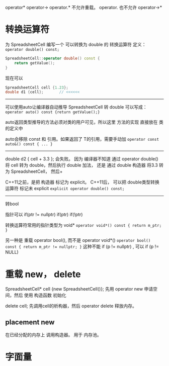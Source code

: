 

operator*
operator->
operator.*     不允许重载。 operator. 也不允许
operator->*


# 转换运算符
为 SpreadsheetCell 编写一个 可以转换为 double 的 转换运算符
定义： `operator double() const;`
```C++
SpreadsheetCell::operator double() const {
    return getValue();
}
```
现在可以
```C++
SpreadsheetCell cell {1.23};
double d1 {cell};       // <<<<<<
```

---

可以使用auto让编译器自动推导
SpreadsheetCell 转 double 可以写成：
`operator auto() const {return getValue();}`

auto返回类型推导的方法必须对类的用户可见，所以这里 方法的实现 直接放在 类的定义中

auto会移除 const 和 引用。如果返回了 T的引用，需要手动加
`operator const auto&() const { ... }`


---

double d2 { cell + 3.3 };   会失败。
因为 编译器不知道
通过 operator double() 将 cell 转为 double，然后执行 double 加法，
还是 通过 double 构造器 将3.3 转为 SpreadsheetCell， 然后+

C++11之前，是把 构造器 标记为 explicit。
C++11后， 可以把 double类型转换运算符 标记未 explicit
`explicit operator double() const;`

---
转bool

指针可以 if(ptr != nullptr)  if(ptr)  if(!ptr)

转换运算符常用的指针类型为 void*
`operator void*() const { return m_ptr; }`

另一种是 重载 operator bool(), 而不是 operator void*()
`operator bool() const { return m_ptr != nullptr; }`
这种不能 if (p != nullptr) , 可以 if (p != NULL)



# 重载 new， delete

SpreadsheetCell* cell {new SpreadsheetCell()};
先用 operator new 申请空间，然后 使用 构造函数 初始化

delete cell;
先调用cell的析构器，然后 operator delete 释放内存。


## placement new
在已经分配的内存上 调用构造器。
用于 内存池。


# 字面量


